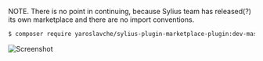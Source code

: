 NOTE. There is no point in continuing, because Sylius team has released(?) its own marketplace and there are no import conventions.

```bash
$ composer require yaroslavche/sylius-plugin-marketplace-plugin:dev-master
```

![Screenshot](http://i.piccy.info/i9/9745df8d08e455adba602a8f5afcf1e7/1572371591/157225/1344752/Screenshot_20191029_195317.png)
